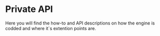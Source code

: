 # Private API

Here you will find the how-to and API descriptions on how the engine is codded
and where it`s extention points are.